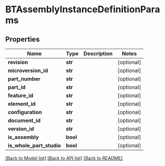 # BTAssemblyInstanceDefinitionParams

## Properties
Name | Type | Description | Notes
------------ | ------------- | ------------- | -------------
**revision** | **str** |  | [optional] 
**microversion_id** | **str** |  | [optional] 
**part_number** | **str** |  | [optional] 
**part_id** | **str** |  | [optional] 
**feature_id** | **str** |  | [optional] 
**element_id** | **str** |  | [optional] 
**configuration** | **str** |  | [optional] 
**document_id** | **str** |  | [optional] 
**version_id** | **str** |  | [optional] 
**is_assembly** | **bool** |  | [optional] 
**is_whole_part_studio** | **bool** |  | [optional] 

[[Back to Model list]](../README.md#documentation-for-models) [[Back to API list]](../README.md#documentation-for-api-endpoints) [[Back to README]](../README.md)


